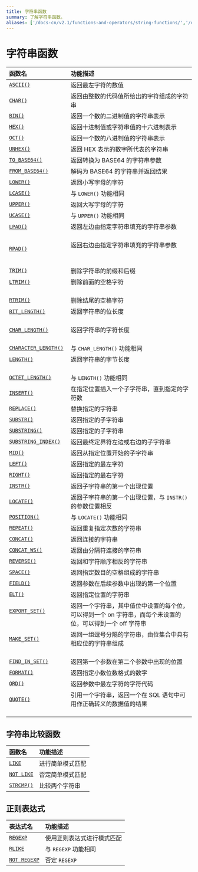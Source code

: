 ```yaml
---
title: 字符串函数
summary: 了解字符串函数。
aliases: ['/docs-cn/v2.1/functions-and-operators/string-functions/','/docs-cn/v2.1/reference/sql/functions-and-operators/string-functions/','/docs-cn/v2.1/sql/string-functions/']
---
```


# 字符串函数

| 函数名   | 功能描述          |
|:----------|:-----------------------|
| [`ASCII()`](https://dev.mysql.com/doc/refman/5.7/en/string-functions.html#function_ascii)  | 返回最左字符的数值       |
| [`CHAR()`](https://dev.mysql.com/doc/refman/5.7/en/string-functions.html#function_char)    | 返回由整数的代码值所给出的字符组成的字符串    |
| [`BIN()`](https://dev.mysql.com/doc/refman/5.7/en/string-functions.html#function_bin)      | 返回一个数的二进制值的字符串表示   |
| [`HEX()`](https://dev.mysql.com/doc/refman/5.7/en/string-functions.html#function_hex)      | 返回十进制值或字符串值的十六进制表示                                                                          |
| [`OCT()`](https://dev.mysql.com/doc/refman/5.7/en/string-functions.html#function_oct)      | 返回一个数的八进制值的字符串表示                                                                               |
| [`UNHEX()`](https://dev.mysql.com/doc/refman/5.7/en/string-functions.html#function_unhex)       | 返回 HEX 表示的数字所代表的字符串                                                                                 |
| [`TO_BASE64()`](https://dev.mysql.com/doc/refman/5.7/en/string-functions.html#function_to-base64)                 | 返回转换为 BASE64 的字符串参数                                                                                         |
| [`FROM_BASE64()`](https://dev.mysql.com/doc/refman/5.7/en/string-functions.html#function_from-base64)             | 解码为 BASE64 的字符串并返回结果                                                                                              |
| [`LOWER()`](https://dev.mysql.com/doc/refman/5.7/en/string-functions.html#function_lower)                         | 返回小写字母的字符                                                                                                          |
| [`LCASE()`](https://dev.mysql.com/doc/refman/5.7/en/string-functions.html#function_lcase)                         | 与 `LOWER()` 功能相同                                                                                                                       |
| [`UPPER()`](https://dev.mysql.com/doc/refman/5.7/en/string-functions.html#function_upper)                         | 返回大写字母的字符                                                                                                                     |
| [`UCASE()`](https://dev.mysql.com/doc/refman/5.7/en/string-functions.html#function_ucase)                         | 与 `UPPER()` 功能相同                                                                                                                       |
| [`LPAD()`](https://dev.mysql.com/doc/refman/5.7/en/string-functions.html#function_lpad)                           | 返回左边由指定字符串填充的字符串参数                                                                         |
| [`RPAD()`](https://dev.mysql.com/doc/refman/5.7/en/string-functions.html#function_rpad)                           | 返回右边由指定字符串填充的字符串参数                                                                                               |
| [`TRIM()`](https://dev.mysql.com/doc/refman/5.7/en/string-functions.html#function_trim)                           | 删除字符串的前缀和后缀                                                                                                        |
| [`LTRIM()`](https://dev.mysql.com/doc/refman/5.7/en/string-functions.html#function_ltrim)                         | 删除前面的空格字符                                                                                                             |
| [`RTRIM()`](https://dev.mysql.com/doc/refman/5.7/en/string-functions.html#function_rtrim)                         | 删除结尾的空格字符                                                                                                                    |
| [`BIT_LENGTH()`](https://dev.mysql.com/doc/refman/5.7/en/string-functions.html#function_bit-length)               | 返回字符串的位长度                                                                                                        |
| [`CHAR_LENGTH()`](https://dev.mysql.com/doc/refman/5.7/en/string-functions.html#function_char-length)             | 返回字符串的字符长度                                                                                                   |
| [`CHARACTER_LENGTH()`](https://dev.mysql.com/doc/refman/5.7/en/string-functions.html#function_character-length)   | 与 `CHAR_LENGTH()` 功能相同                                                                                                                 |
| [`LENGTH()`](https://dev.mysql.com/doc/refman/5.7/en/string-functions.html#function_length)                       | 返回字符串的字节长度                                                                                                    |
| [`OCTET_LENGTH()`](https://dev.mysql.com/doc/refman/5.7/en/string-functions.html#function_octet-length)           | 与 `LENGTH()` 功能相同                                                                                                                      |
| [`INSERT()`](https://dev.mysql.com/doc/refman/5.7/en/string-functions.html#function_insert)                       | 在指定位置插入一个子字符串，直到指定的字符数                                                     |
| [`REPLACE()`](https://dev.mysql.com/doc/refman/5.7/en/string-functions.html#function_replace)                     | 替换指定的字符串                                                                                                 |
| [`SUBSTR()`](https://dev.mysql.com/doc/refman/5.7/en/string-functions.html#function_substr)                       | 返回指定的子字符串                                                                                                         |
| [`SUBSTRING()`](https://dev.mysql.com/doc/refman/5.7/en/string-functions.html#function_substring)                 | 返回指定的子字符串                                                                                                         |
| [`SUBSTRING_INDEX()`](https://dev.mysql.com/doc/refman/5.7/en/string-functions.html#function_substring-index)     | 返回最终定界符左边或右边的子字符串                                              |
| [`MID()`](https://dev.mysql.com/doc/refman/5.7/en/string-functions.html#function_mid)                         | 返回从指定位置开始的子字符串                                                                                   |
| [`LEFT()`](https://dev.mysql.com/doc/refman/5.7/en/string-functions.html#function_left)                           | 返回指定的最左字符                                                                                     |
| [`RIGHT()`](https://dev.mysql.com/doc/refman/5.7/en/string-functions.html#function_right)                         | 返回指定的最右字符                                                                                       |
| [`INSTR()`](https://dev.mysql.com/doc/refman/5.7/en/string-functions.html#function_instr)                         | 返回子字符串的第一个出现位置                                                                                      |
| [`LOCATE()`](https://dev.mysql.com/doc/refman/5.7/en/string-functions.html#function_locate)                       | 返回子字符串的第一个出现位置，与 `INSTR()` 的参数位置相反                                                                                   |
| [`POSITION()`](https://dev.mysql.com/doc/refman/5.7/en/string-functions.html#function_position)                   | 与 `LOCATE()` 功能相同                                                                                                                      |
| [`REPEAT()`](https://dev.mysql.com/doc/refman/5.7/en/string-functions.html#function_repeat)                       | 返回重复指定次数的字符串                                                                                             |
| [`CONCAT()`](https://dev.mysql.com/doc/refman/5.7/en/string-functions.html#function_concat)                       | 返回连接的字符串                                                                                                                |
| [`CONCAT_WS()`](https://dev.mysql.com/doc/refman/5.7/en/string-functions.html#function_concat-ws)                 | 返回由分隔符连接的字符串                                                                                                         |
| [`REVERSE()`](https://dev.mysql.com/doc/refman/5.7/en/string-functions.html#function_reverse)                     | 返回和字符顺序相反的字符串                                                                                                        |
| [`SPACE()`](https://dev.mysql.com/doc/refman/5.7/en/string-functions.html#function_space)                       | 返回指定数目的空格组成的字符串                                                                                          |
| [`FIELD()`](https://dev.mysql.com/doc/refman/5.7/en/string-functions.html#function_field)                         | 返回参数在后续参数中出现的第一个位置                                                             |
| [`ELT()`](https://dev.mysql.com/doc/refman/5.7/en/string-functions.html#function_elt)                             | 返回指定位置的字符串                                                                                                             |
| [`EXPORT_SET()`](https://dev.mysql.com/doc/refman/5.7/en/string-functions.html#function_export-set)               | 返回一个字符串，其中值位中设置的每个位，可以得到一个 on 字符串，而每个未设置的位，可以得到一个 off 字符串        |
| [`MAKE_SET()`](https://dev.mysql.com/doc/refman/5.7/en/string-functions.html#function_make-set)                   | 返回一组逗号分隔的字符串，由位集合中具有相应位的字符串组成                                                    |
| [`FIND_IN_SET()`](https://dev.mysql.com/doc/refman/5.7/en/string-functions.html#function_find-in-set)             | 返回第一个参数在第二个参数中出现的位置                                                                |
| [`FORMAT()`](https://dev.mysql.com/doc/refman/5.7/en/string-functions.html#function_format)                       | 返回指定小数位数格式的数字                                                                           |
| [`ORD()`](https://dev.mysql.com/doc/refman/5.7/en/string-functions.html#function_ord)                             | 返回参数中最左字符的字符代码                                                                              |
| [`QUOTE()`](https://dev.mysql.com/doc/refman/5.7/en/string-functions.html#function_quote)                         | 引用一个字符串，返回一个在 SQL 语句中可用作正确转义的数据值的结果                                                                                           |

## 字符串比较函数

| 函数名                                                                                                              | 功能描述                                                                                                                               |
|:------------------------------------------------------------------------------------------------------------------|:------------------------------------------------------------------------------------------------------------------------------------------|
| [`LIKE`](https://dev.mysql.com/doc/refman/5.7/en/string-comparison-functions.html#operator_like)                  | 进行简单模式匹配                                                                                                                   |
| [`NOT LIKE`](https://dev.mysql.com/doc/refman/5.7/en/string-comparison-functions.html#operator_not-like)          | 否定简单模式匹配                                                                                                       |
| [`STRCMP()`](https://dev.mysql.com/doc/refman/5.7/en/string-comparison-functions.html#function_strcmp)            | 比较两个字符串                                                                                                                       |

## 正则表达式

| 表达式名                                                                                                              | 功能描述                                                                                                                               |
|:------------------------------------------------------------------------------------------------------------------|:------------------------------------------------------------------------------------------------------------------------------------------|
| [`REGEXP`](https://dev.mysql.com/doc/refman/5.7/en/regexp.html#operator_regexp)                                   | 使用正则表达式进行模式匹配                                                                                                |
| [`RLIKE`](https://dev.mysql.com/doc/refman/5.7/en/regexp.html#operator_regexp)                                    | 与 `REGEXP` 功能相同                                                                                                                        |
| [`NOT REGEXP`](https://dev.mysql.com/doc/refman/5.7/en/regexp.html#operator_not-regexp)                           | 否定 `REGEXP`                                                                                                                        |
